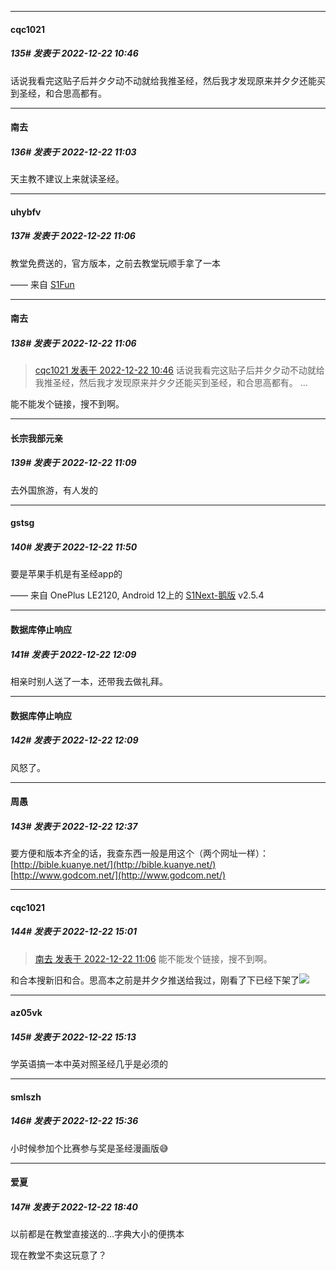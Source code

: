 

*****

####  cqc1021  
##### 135#       发表于 2022-12-22 10:46

话说我看完这贴子后并夕夕动不动就给我推圣经，然后我才发现原来并夕夕还能买到圣经，和合思高都有。



*****

####  南去  
##### 136#       发表于 2022-12-22 11:03

天主教不建议上来就读圣经。

*****

####  uhybfv  
##### 137#       发表于 2022-12-22 11:06

教堂免费送的，官方版本，之前去教堂玩顺手拿了一本

—— 来自 [S1Fun](https://s1fun.koalcat.com)

*****

####  南去  
##### 138#       发表于 2022-12-22 11:06

<blockquote><a href="httphttps://bbs.saraba1st.com/2b/forum.php?mod=redirect&amp;goto=findpost&amp;pid=59044583&amp;ptid=2108780" target="_blank">cqc1021 发表于 2022-12-22 10:46</a>
话说我看完这贴子后并夕夕动不动就给我推圣经，然后我才发现原来并夕夕还能买到圣经，和合思高都有。 ...</blockquote>
能不能发个链接，搜不到啊。

*****

####  长宗我部元亲  
##### 139#       发表于 2022-12-22 11:09

去外国旅游，有人发的



*****

####  gstsg  
##### 140#       发表于 2022-12-22 11:50

要是苹果手机是有圣经app的

—— 来自 OnePlus LE2120, Android 12上的 [S1Next-鹅版](https://github.com/ykrank/S1-Next/releases) v2.5.4



*****

####  数据库停止响应  
##### 141#       发表于 2022-12-22 12:09

相亲时别人送了一本，还带我去做礼拜。

*****

####  数据库停止响应  
##### 142#       发表于 2022-12-22 12:09

风怒了。



*****

####  周愚  
##### 143#       发表于 2022-12-22 12:37

要方便和版本齐全的话，我查东西一般是用这个（两个网址一样）：
[http://bible.kuanye.net/](http://bible.kuanye.net/)
[http://www.godcom.net/](http://www.godcom.net/)



*****

####  cqc1021  
##### 144#       发表于 2022-12-22 15:01

<blockquote><a href="httphttps://bbs.saraba1st.com/2b/forum.php?mod=redirect&amp;goto=findpost&amp;pid=59044833&amp;ptid=2108780" target="_blank">南去 发表于 2022-12-22 11:06</a>
能不能发个链接，搜不到啊。</blockquote>
和合本搜新旧和合。思高本之前是并夕夕推送给我过，刚看了下已经下架了<img src="https://static.saraba1st.com/image/smiley/face2017/068.png" referrerpolicy="no-referrer">



*****

####  az05vk  
##### 145#       发表于 2022-12-22 15:13

学英语搞一本中英对照圣经几乎是必须的



*****

####  smlszh  
##### 146#       发表于 2022-12-22 15:36

小时候参加个比赛参与奖是圣经漫画版😅



*****

####  爱夏  
##### 147#       发表于 2022-12-22 18:40

以前都是在教堂直接送的...字典大小的便携本

现在教堂不卖这玩意了？

